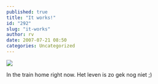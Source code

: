 ```yaml
---
published: true
title: "It works!"
id: "292"
slug: "it-works"
author: rv
date: 2007-07-21 08:50
categories: Uncategorized
---
```

<p class="mobile-photo"><a href="http://bp3.blogger.com/_RIq3e2nKDHo/RqHKX3R518I/AAAAAAAABQo/pTXN3YlWGJA/s1600-h/TS2B0252-723713.JPG"><img src="http://bp3.blogger.com/_RIq3e2nKDHo/RqHKX3R518I/AAAAAAAABQo/pTXN3YlWGJA/s320/TS2B0252-723713.JPG"></a></p>In the train home right now. Het leven is zo gek nog niet ;)